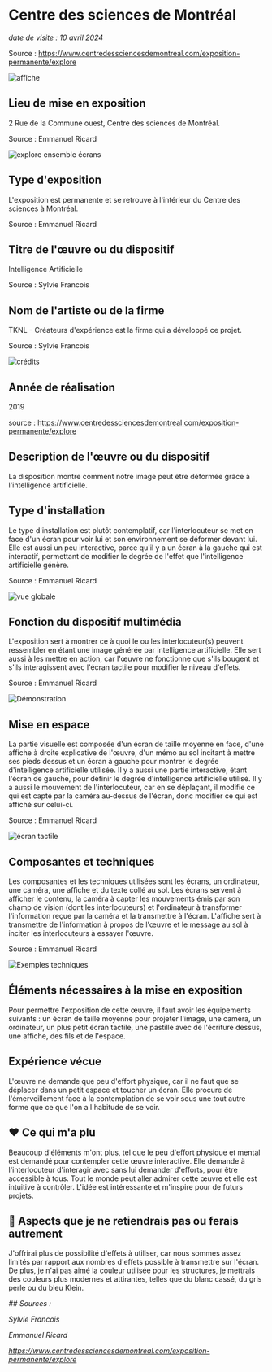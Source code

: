 # Centre des sciences de Montréal
*date de visite : 10 avril 2024*

Source : https://www.centredessciencesdemontreal.com/exposition-permanente/explore

![affiche](media/explore_exposition_affiche.jpeg)


## Lieu de mise en exposition
2 Rue de la Commune ouest, Centre des sciences de Montréal.

Source : Emmanuel Ricard

![explore ensemble écrans](media/ensemble_ecrans.jpg)

## Type d'exposition
L'exposition est permanente et se retrouve à l'intérieur du Centre des sciences à Montréal.

Source : Emmanuel Ricard

## Titre de l'œuvre ou du dispositif
Intelligence Artificielle

Source : Sylvie Francois

## Nom de l'artiste ou de la firme
TKNL - Créateurs d'expérience est la firme qui a développé ce projet.

Source : Sylvie Francois

![crédits](media/Artistes_oeuvres.png)

## Année de réalisation
2019

source : https://www.centredessciencesdemontreal.com/exposition-permanente/explore

## Description de l'œuvre ou du dispositif
La disposition montre comment notre image peut être déformée grâce à l'intelligence artificielle.


## Type d'installation
Le type d'installation est plutôt contemplatif, car l'interlocuteur se met en face d'un écran pour voir lui et son environnement se déformer devant lui. Elle est aussi un peu interactive, parce qu'il y a un écran à la gauche qui est interactif, permettant de modifier le degrée de l'effet que l'intelligence artificielle génère.

Source : Emmanuel Ricard

![vue globale](media/ensemble_complet.jpg)

## Fonction du dispositif multimédia
L'exposition sert à montrer ce à quoi le ou les interlocuteur(s) peuvent ressembler en étant une image générée par intelligence artificielle. Elle sert aussi à les mettre en action, car l'œuvre ne fonctionne que s'ils bougent et s'ils interagissent avec l'écran tactile pour modifier le niveau d'effets.

Source : Emmanuel Ricard

![Démonstration](media/exemple_effet.jpg)

## Mise en espace
La partie visuelle est composée d'un écran de taille moyenne en face, d'une affiche à droite explicative de l'œuvre, d'un mémo au sol incitant à mettre ses pieds dessus et un écran à gauche pour montrer le degrée d'intelligence artificielle utilisée. Il y a aussi une partie interactive, étant l'écran de gauche, pour définir le degrée d'intelligence artificielle utilisé. Il y a aussi le mouvement de l'interlocuteur, car en se déplaçant, il modifie ce qui est capté par la caméra au-dessus de l'écran, donc modifier ce qui est affiché sur celui-ci.

Source : Emmanuel Ricard

![écran tactile](media/ecran_tactile.jpg)

## Composantes et techniques
Les composantes et les techniques utilisées sont les écrans, un ordinateur, une caméra, une affiche et du texte collé au sol. Les écrans servent à afficher le contenu, la caméra à capter les mouvements émis par son champ de vision (dont les interlocuteurs) et l'ordinateur à transformer l'information reçue par la caméra et la transmettre à l'écran. L'affiche sert à transmettre de l'information à propos de l'œuvre et le message au sol à inciter les interlocuteurs à essayer l'œuvre.

Source : Emmanuel Ricard

![Exemples techniques](media/sol_positionnement.jpg)

## Éléments nécessaires à la mise en exposition
Pour permettre l'exposition de cette œuvre, il faut avoir les équipements suivants : un écran de taille moyenne pour projeter l'image, une caméra, un ordinateur, un plus petit écran tactile, une pastille avec de l'écriture dessus, une affiche, des fils et de l'espace.


## Expérience vécue
L'œuvre ne demande que peu d'effort physique, car il ne faut que se déplacer dans un petit espace et toucher un écran. Elle procure de l'émerveillement face à la contemplation de se voir sous une tout autre forme que ce que l'on a l'habitude de se voir.

## ❤️ Ce qui m'a plu
Beaucoup d'éléments m'ont plus, tel que le peu d'effort physique et mental est demandé pour contempler cette œuvre interactive. Elle demande à l'interlocuteur d'interagir avec sans lui demander d'efforts, pour être accessible à tous. Tout le monde peut aller admirer cette œuvre et elle est intuitive à contrôler. L'idée est intéressante et m'inspire pour de futurs projets.

## 🤔 Aspects que je ne retiendrais pas ou ferais autrement
J'offrirai plus de possibilité d'effets à utiliser, car nous sommes assez limités par rapport aux nombres d'effets possible à transmettre sur l'écran. De plus, je n'ai pas aimé la couleur utilisée pour les structures, je mettrais des couleurs plus modernes et attirantes, telles que du blanc cassé, du gris perle ou du bleu Klein.


*## Sources :*

*Sylvie Francois*

*Emmanuel Ricard*

*https://www.centredessciencesdemontreal.com/exposition-permanente/explore*



